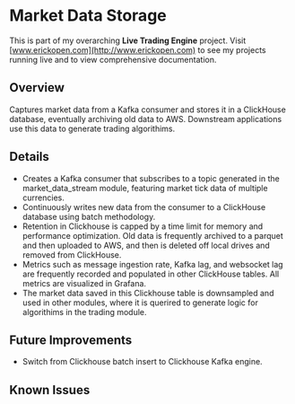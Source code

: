 # Market Data Storage  
This is part of my overarching **Live Trading Engine** project. Visit [www.erickopen.com](http://www.erickopen.com) to see my projects running live and to view comprehensive documentation.  

## Overview  
Captures market data from a Kafka consumer and stores it in a ClickHouse database, eventually archiving old data to AWS. Downstream applications use this data to generate trading algorithims.

## Details
- Creates a Kafka consumer that subscribes to a topic generated in the market_data_stream module, featuring market tick data of multiple currencies.
- Continuously writes new data from the consumer to a ClickHouse database using batch methodology.
- Retention in Clickhouse is capped by a time limit for memory and performance optimization. Old data is frequently archived to a parquet and then uploaded to AWS, and then is deleted off local drives and removed from ClickHouse.
- Metrics such as message ingestion rate, Kafka lag, and websocket lag are frequently recorded and populated in other ClickHouse tables. All metrics are visualized in Grafana.
- The market data saved in this Clickhouse table is downsampled and used in other modules, where it is querired to generate logic for algorithims in the trading module.

## Future Improvements  
- Switch from Clickhouse batch insert to Clickhouse Kafka engine.

## Known Issues  
